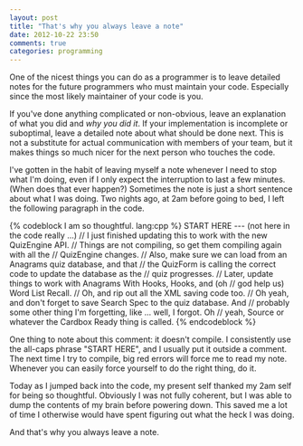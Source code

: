 ```yaml
---
layout: post
title: "That's why you always leave a note"
date: 2012-10-22 23:50
comments: true
categories: programming
---
```

One of the nicest things you can do as a programmer is to leave detailed notes
for the future programmers who must maintain your code. Especially since the
most likely maintainer of your code is you.

If you've done anything complicated or non-obvious, leave an explanation of
what you did and _why you did it_. If your implementation is incomplete or
suboptimal, leave a detailed note about what should be done next. This is not
a substitute for actual communication with members of your team, but it makes
things so much nicer for the next person who touches the code.

I've gotten in the habit of leaving myself a note whenever I need to stop what
I'm doing, even if I only expect the interruption to last a few minutes. (When
does that ever happen?) Sometimes the note is just a short sentence about what
I was doing. Two nights ago, at 2am before going to bed, I left the following
paragraph in the code.

{% codeblock I am so thoughtful. lang:cpp %}
    START HERE --- (not here in the code really ...)
    // I just finished updating this to work with the new QuizEngine API.
    // Things are not compiling, so get them compiling again with all the
    // QuizEngine changes.
    // Also, make sure we can load from an Anagrams quiz database, and that
    // the QuizForm is calling the correct code to update the database as the
    // quiz progresses.
    // Later, update things to work with Anagrams With Hooks, Hooks, and (oh
    // god help us) Word List Recall.
    // Oh, and rip out all the XML saving code too.
    // Oh yeah, and don't forget to save Search Spec to the quiz database. And
    // probably some other thing I'm forgetting, like ... well, I forgot. Oh
    // yeah, Source or whatever the Cardbox Ready thing is called.
{% endcodeblock %}

One thing to note about this comment: it doesn't compile. I consistently use
the all-caps phrase "START HERE", and I usually put it outside a comment. The
next time I try to compile, big red errors will force me to read my note.
Whenever you can easily force yourself to do the right thing, do it.

Today as I jumped back into the code, my present self thanked my 2am self for
being so thoughtful. Obviously I was not fully coherent, but I was able to
dump the contents of my brain before powering down. This saved me a lot of
time I otherwise would have spent figuring out what the heck I was doing.

And that's why you always leave a note.
